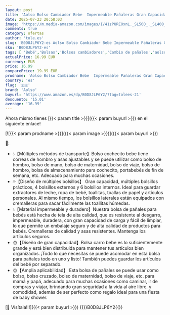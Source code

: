 ```yaml
---
layout: post
title: 'Aolso Bolso Cambiador Bebe  Impermeable Pañaleras Gran Capacidad Bolsa  Multifuncional Para Bebé Bolsa y Gancho Para Cochecito  Organizador de pañales Neceser Viaje  Negro '
date: 2025-07-23 20:58:03
image: 'https://m.media-amazon.com/images/I/41zPUREOxnL._SL500_._SL400_.jpg'
comments: true
category: ofertas
author: 'tole.es'
slug: 'B0D8JLP6Y2-es Aolso Bolso Cambiador Bebe Impermeable Pañaleras Gran...'
sku: 'B0D8JLP6Y2-es'
tags: [ 'Bebé','Bolsas','Bolsos cambiadores','Cambio de pañales','aolso','bebe','bebé','pañales','🇪🇸', ]
actualPrice: 16.99 EUR
currency: EUR
price: 16.99
comparePrice: 19.99 EUR
prodname: 'Aolso Bolso Cambiador Bebe  Impermeable Pañaleras Gran Capacidad Bolsa  Multifuncional Para Bebé Bolsa y Gancho Para Cochecito  Organizador de pañales Neceser Viaje  Negro '
country: 'es'
flag: '🇪🇸'
brand: 'Aolso'
buyurl: 'https://www.amazon.es/dp/B0D8JLP6Y2/?tag=tolees-21'
descuento: '15.01'
average: '16.99'
---
```


Ahora mismo tienes [{{< param title >}}]({{< param buyurl >}}) en el siguiente enlace!

[![{{< param prodname >}}]({{< param image >}})]({{< param buyurl >}})

🔎:

- 💧【Múltiples métodos de transporte】Bolso cochecito bebe tiene correas de hombro y asas ajustables y se puede utilizar como bolso de hombro, bolso de mano, bolso de maternidad, bolso de viaje, bolso de hombro, bolsa de almacenamiento para cochecito, portabebés de fin de semana, etc. Adecuado para muchas ocasiones.
- 💦【Diseño de múltiples bolsillos】 Gran capacidad, múltiples bolsillos prácticos, 4 bolsillos externos y 6 bolsillos internos. Ideal para guardar extractores de leche, ropa de bebé, toallitas, toallas de papel y artículos personales. Al mismo tiempo, los bolsillos laterales están equipados con cremalleras para sacar fácilmente las toallitas húmedas.
- 💧【Material impermeable y duradero】Nuestra bolsa de pañales para bebés está hecha de tela de alta calidad, que es resistente al desgarro, impermeable, duradera, con gran capacidad de carga y fácil de limpiar, lo que permite un embalaje seguro y de alta calidad de productos para bebés. Cremalleras de calidad y asas resistentes. Mantenga los artículos seguros.
- 🌞【Diseño de gran capacidad】Bolsa carro bebe es lo suficientemente grande y está bien distribuida para mantener tus artículos bien organizados. ¡Todo lo que necesitas se puede acomodar en esta bolsa para pañales todo en uno y listo! También puedes guardar los artículos del bebé por separado.
- 🌞【Amplia aplicabilidad】 Esta bolsa de pañales se puede usar como bolso, bolso cruzado, bolso de maternidad, bolso de viaje, etc. para mamá y papá, adecuado para muchas ocasiones como caminar, ir de compras y viajar, brindando gran seguridad a la vida al aire libre. y comodidad, además de ser perfecto como regalo ideal para una fiesta de baby shower.

[🛒 Visítala!!!]({{< param buyurl >}})
{{<world>}}B0D8JLP6Y2{{</world>}}
